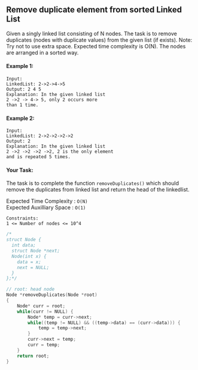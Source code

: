 ## Remove duplicate element from sorted Linked List

Given a singly linked list consisting of N nodes. The task is to remove duplicates (nodes with duplicate values) from the given list (if exists).
Note: Try not to use extra space. Expected time complexity is O(N). The nodes are arranged in a sorted way.

#### Example 1:

```
Input:
LinkedList: 2->2->4->5
Output: 2 4 5
Explanation: In the given linked list
2 ->2 -> 4-> 5, only 2 occurs more
than 1 time.
```

#### Example 2:

```
Input:
LinkedList: 2->2->2->2->2
Output: 2
Explanation: In the given linked list
2 ->2 ->2 ->2 ->2, 2 is the only element
and is repeated 5 times.
```

#### Your Task:

The task is to complete the function `removeDuplicates()` which should remove the duplicates from linked list and return the head of the linkedlist.

Expected Time Complexity : `O(N)`  
Expected Auxilliary Space : `O(1)`

```
Constraints:
1 <= Number of nodes <= 10^4
```

```c++
/*
struct Node {
  int data;
  struct Node *next;
  Node(int x) {
    data = x;
    next = NULL;
  }
};*/

// root: head node
Node *removeDuplicates(Node *root)
{
    Node* curr = root;
    while(curr != NULL) {
        Node* temp = curr->next;
        while((temp != NULL) && ((temp->data) == (curr->data))) {
            temp = temp->next;
        }
        curr->next = temp;
        curr = temp;
    }
    return root;
}
```
